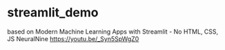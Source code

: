 # streamlit_demo

based on 
Modern Machine Learning Apps with Streamlit - No HTML, CSS, JS
NeuralNine 
https://youtu.be/_Syn5SpWgZ0
